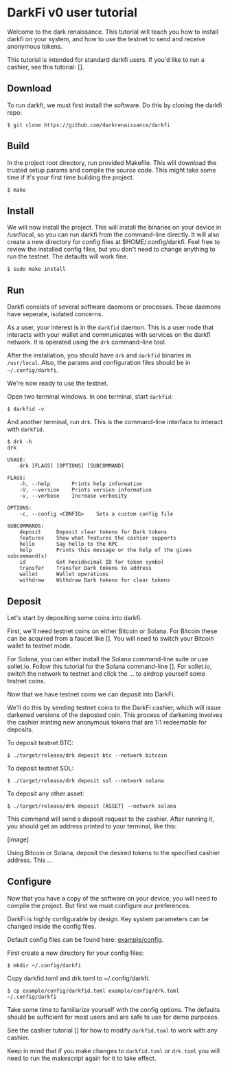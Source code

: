 # DarkFi v0 user tutorial

Welcome to the dark renaissance. This tutorial will teach you how to
install darkfi on your system, and how to use the testnet to send and
receive anonymous tokens.

This tutorial is intended for standard darkfi users. If you'd like to
run a cashier, see this tutorial: [].

## Download

To run darkfi, we must first install the software. Do this by cloning
the darkfi repo:

```
$ git clone https://github.com/darkrenaissance/darkfi
```

## Build

In the project root directory, run provided Makefile. This will download
the trusted setup params and compile the source code. This might take
some time if it's your first time building the project.

```
$ make
```

## Install

We will now install the project. This will install the binaries on
your device in /usr/local, so you can run darkfi from the command-line
directly. It will also create a new directory for config files at
$HOME/.config/darkfi.  Feel free to review the installed config files,
but you don't need to change anything to run the testnet. The defaults
will work fine.

```
$ sudo make install
```

## Run

Darkfi consists of several software daemons or processes. These daemons
have seperate, isolated concerns.

As a user, your interest is in the `darkfid` daemon.  This is a user
node that interacts with your wallet and communicates with services on
the darkfi network.  It is operated using the `drk` command-line tool.

After the installation, you should have `drk` and `darkfid` binaries in
`/usr/local`. Also, the params and configuration files should be in
`~/.config/darkfi`.

We're now ready to use the testnet.

Open two terminal windows. In one terminal, start `darkfid`:

```
$ darkfid -v
```

And another terminal, run `drk`. This is the command-line interface to
interact with `darkfid`.

```
$ drk -h
drk

USAGE:
    drk [FLAGS] [OPTIONS] [SUBCOMMAND]

FLAGS:
    -h, --help       Prints help information
    -V, --version    Prints version information
    -v, --verbose    Increase verbosity

OPTIONS:
    -c, --config <CONFIG>    Sets a custom config file

SUBCOMMANDS:
    deposit     Deposit clear tokens for Dark tokens
    features    Show what features the cashier supports
    hello       Say hello to the RPC
    help        Prints this message or the help of the given subcommand(s)
    id          Get hexidecimal ID for token symbol
    transfer    Transfer Dark tokens to address
    wallet      Wallet operations
    withdraw    Withdraw Dark tokens for clear tokens
```

## Deposit

Let's start by depositing some coins into darkfi.

First, we'll need testnet coins on either Bitcoin or Solana.  For Bitcoin
these can be acquired from a faucet like [].  You will need to switch
your Bitcoin wallet to testnet mode.

For Solana, you can either install the Solana command-line suite or
use sollet.io. Follow this tutorial for the Solana command-line [].
For sollet.io, switch the network to testnet and click the ... to airdrop
yourself some testnet coins.

Now that we have testnet coins we can deposit into DarkFi.

We'll do this by sending testnet coins to the DarkFi cashier, which will
issue darkened versions of the deposted coin. This process of darkening
involves the cashier minting new anonymous tokens that are 1:1 redeemable
for deposits.

To deposit testnet BTC:

```
$ ./target/release/drk deposit btc --network bitcoin

```

To deposit testnet SOL:

```
$ ./target/release/drk deposit sol --network solana

```

To deposit any other asset:

```
$ ./target/release/drk deposit [ASSET] --network solana

```

This command will send a deposit request to the cashier.  After running
it, you should get an address printed to your terminal, like this:

[image]

Using Bitcoin or Solana, deposit the desired tokens to the specified
cashier address. This ...

## Configure

Now that you have a copy of the software on your device, you will need
to compile the project. But first we must configure our preferences.

DarkFi is highly configurable by design. Key system parameters can be
changed inside the config files.

Default config files can be found here: [example/config](example/config).

First create a new directory for your config files:

```
$ mkdir ~/.config/darkfi
```

Copy darkfid.toml and drk.toml to ~/.config/darkfi.

```
$ cp example/config/darkfid.toml example/config/drk.toml ~/.config/darkfi
```

Take some time to familiarize yourself with the config options.
The defaults should be sufficient for most users and are safe to use
for demo purposes.

See the cashier tutorial [] for how to modify `darkfid.toml` to work
with any cashier.

Keep in mind that if you make changes to `darkfid.toml`
or `drk.toml` you will need to run the makescript again for it to
take effect.

